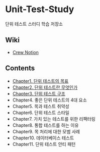 # Unit-Test-Study
단위 테스트 스터디 학습 저장소

## Wiki

- [Crew Notion](https://byeongsoon.notion.site/Unit-Test-a610f8bc5e884e2693dd5fb692abe55b)

## Contents

- [Chapter1. 단위 테스트의 목표](https://byeongsoon.notion.site/1-37ac4c706b9c447589c0927eb71a806d)
- [Chapter2. 단위 테스트란 무엇인가](https://byeongsoon.notion.site/2-6e6577c5a10d4ff9bc813d2029a1867a)
- [Chapter3. 단위 테스트 구조](https://byeongsoon.notion.site/3-c5b8980badcf4f4eaaf299c44bed5260)
- Chapter4. 좋은 단위 테스트의 4대 요소
- Chapter5. 목과 테스트 취약성 
- Chapter6. 단위 테스트 스타일
- Chapter7. 가치 있는 테스트를 위한 리팩터링
- Chapter8. 통합 테스트를 하는 이유
- Chapter9. 목 처리에 대한 모범 사례
- Chapter10. 데이터베이스 테스트
- Chapter11. 단위 테스트 안티 패턴
